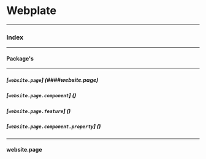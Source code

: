 # Webplate 
---

### Index
---

#### Package's
---

##### [`website.page`] (####website.page)
##### [`website.page.component`] ()
##### [`website.page.feature`] ()
##### [`website.page.component.property`] ()

---

#### website.page